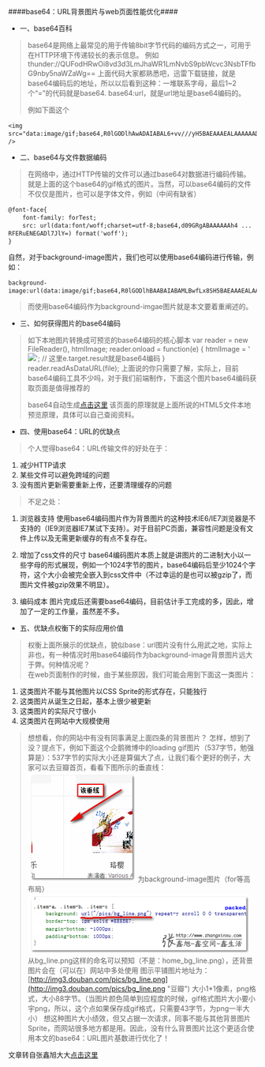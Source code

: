 ####base64：URL背景图片与web页面性能优化####
*	一、base64百科
>base64是网络上最常见的用于传输8bit字节代码的编码方式之一，可用于在HTTP环境下传递较长的表示信息。
>例如thunder://QUFodHRwOi8vd3d3LmJhaWR1LmNvbS9pbWcvc3NsbTFfbG9nby5naWZaWg==
>上面代码大家都熟悉吧，迅雷下载链接，就是base64编码后的地址，所以以后看到这种：一堆联系字母，最后1~2个“=”的代码就是base64.
>base64:url，就是url地址是base64编码的。
>
>例如下面这个
>
	<img src="data:image/gif;base64,R0lGODlhAwADAIABAL6+vv///yH5BAEAAAEALAAAAAADAAMAAAIDjA9WADs=" />

*	二、base64与文件数据编码
>在网络中，通过HTTP传输的文件可以通过base64对数据进行编码传输。就是上面的这个base64的gif格式的图片。当然，可以base64编码的文件不仅仅是图片，也可以是字体文件，例如（中间有缺省）
>
	@font-face{
	    font-family: forTest;
	    src: url(data:font/woff;charset=utf-8;base64,d09GRgABAAAAAAh4 ... RFERuENEGADl7JlY=) format('woff');
	}
自然，对于background-image图片，我们也可以使用base64编码进行传输，例如：
>
	background-image:url(data:image/gif;base64,R0lGODlhBAABAIABAMLBwfLx8SH5BAEAAAEALAAAAAAEAAEAAAICRF4AOw==);
>而使用base64编码作为background-imgae图片就是本文要着重阐述的。

*	三、如何获得图片的base64编码
>如下本地图片转换成可预览的base64编码的核心脚本
	var reader = new FileReader(), htmlImage;
	reader.onload = function(e) {
	    htmlImage = '<img src="'+ e.target.result +'" />';    // 这里e.target.result就是base64编码
	}
	reader.readAsDataURL(file);
>上面说的你只需要了解，实际上，目前base64编码工具不少吗，对于我们前端制作，下面这个图片base64编码获取页面是值得推荐的
>
>base64自动生成[点击这里](http://www.pjhome.net/web/html5/encodeDataUrl.htm "base64")
>该页面的原理就是上面所说的HTML5文件本地预览原理，具体可以自己查阅资料。

*	四、使用base64：URL的优缺点
>个人觉得base64：URL传输文件的好处在于：
>
1.	减少HTTP请求
2.	某些文件可以避免跨域的问题
3.	没有图片更新需要重新上传，还要清理缓存的问题
>
>不足之处：
>
1.	浏览器支持
使用base64编码图片作为背景图片的这种技术IE6/IE7浏览器是不支持的（IE9浏览器IE7某试下支持）。对于目前PC页面，兼容性问题是没有文件上传以及无需更新缓存的有点不复存在。
>
2.	增加了css文件的尺寸
base64编码图片本质上就是讲图片的二进制大小以一些字母的形式展现，例如一个1024字节的图片，base64编码后至少1024个字符，这个大小会被完全嵌入到css文件中（不过幸运的是也可以被gzip了，而图片文件被gzip效果不明显）。	
>
3. 编码成本
图片完成后还需要base64编码，目前估计手工完成的多，因此，增加了一定的工作量，虽然差不多。

*	五、优缺点权衡下的实际应用价值
>权衡上面所展示的优缺点，貌似base：url图片没有什么用武之地，实际上非也，有一种情况时用base64编码作为background-image背景图片远大于弊。何种情况呢？		
>在web页面制作的时候，由于某些原因，我们可能会用到下面这一类图片：
>
1.	这类图片不能与其他图片以CSS Sprite的形式存在，只能独行
2.	这类图片从诞生之日起，基本上很少被更新
3.	这类图片的实际尺寸很小
4.	这类图片在网站中大规模使用
>想想看，你的网站中有没有同事满足上面四条的背景图片？
>怎样，想到了没？提点下，例如下面这个企鹅微博中的loading gif图片（537字节，勉强算是）：537字节的实际大小还是算偏大了点，让我们看个更好的例子，大家可以去豆瓣首页，看看下图所示的垂直线：
>![示例1](imgs/ex1.png "示例1")
>为background-image图片（for等高布局）
>![示例2](imgs/ex2.png "示例2")
>从bg_line.png这样的命名可以预知（不是：home_bg_line.png），还背景图片会在（可以在）网站中多处使用
>图示平铺图片地址为：[http://img3.douban.com/pics/bg_line.png](http://img3.douban.com/pics/bg_line.png "豆瓣")
>大小1*1像素，png格式，大小88字节。（当图片颜色简单到应程度的时候，gif格式图片大小要小宇png，所以，这个点如果保存成gif格式，只需要43字节，为png一半大小）
>想这种图片大小绩效，但又占据一次请求，同事不能与其他背景图片Sprite，而网站很多地方都是用。因此，没有什么背景图片比这个更适合使用本文的base64：URL图片基数进行优化了！

文章转自张鑫旭大大[点击这里](http://www.zhangxinxu.com/wordpress/2012/04/base64-url-image-%E5%9B%BE%E7%89%87-%E9%A1%B5%E9%9D%A2%E6%80%A7%E8%83%BD%E4%BC%98%E5%8C%96/ "base64")
